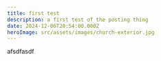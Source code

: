 ```yaml
---
title: first test
description: a first test of the posting thing
date: 2024-12-06T20:54:00.000Z
heroImage: src/assets/images/church-exterior.jpg
---
```


afsdfasdf
